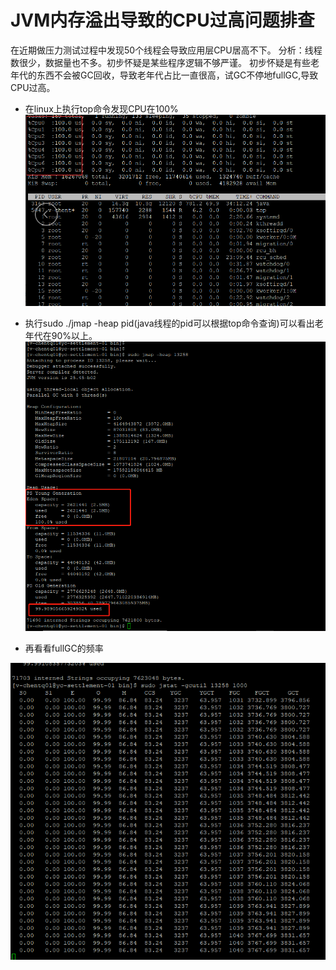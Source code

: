# JVM内存溢出导致的CPU过高问题排查
在近期做压力测试过程中发现50个线程会导致应用层CPU居高不下。
分析：线程数很少，数据量也不多。初步怀疑是某些程序逻辑不够严谨。
初步怀疑是有些老年代的东西不会被GC回收，导致老年代占比一直很高，试GC不停地fullGC,导致CPU过高。

- 在linux上执行top命令发现CPU在100%
 ![](../../phone/k.png)
 
- 执行sudo ./jmap -heap pid(java线程的pid可以根据top命令查询)可以看出老年代在90%以上。
 ![](../../phone/l.png)
 
- 再看看fullGC的频率

 ![](../../phone/m.png)
